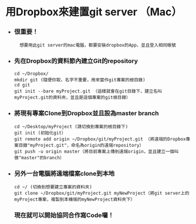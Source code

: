 # 用Dropbox來建置git server （Mac）

* ### 很重要！

  ```
    想要用此git server的mac電腦，都要安裝dropbox的App，並且登入相同帳號
  ```
* ### 先在Dropbox的資料節內建立Git的repository

  ```
  cd ~/Dropbox/
  mkdir git (隨便你取，名字不重要，用來當作git專案的根目錄)
  cd git
  git init --bare myProject.git （這樣就會在git目錄下，建立名叫myProject.git的資料夾，並且是這個專案的git根目錄）
  ```
* ### 將現有專案Clone到Dropbox並且設為master branch

  ```
  cd ~/Desktop/myProject (請切換到專案的根目錄下)
  git init (初始化git）
  git remote add origin ~/Dropbox/git/myProject.git （將遠端的Dropbox專案目錄"myProject.git"，命名為origin的遠端repository）
  git push -u origin master（將目前專案上傳到遠端origin，並且建立一個叫做"master"的branch）
  ```
* ### 另外一台電腦將遠端檔案clone到本地

  ```
  cd ~/ (切換到想要建立專案的資料夾)
  git clone ~/Dropbox/git/myProject.git myNewProject（將git server上的myProject專案，複製到本機端的myNewProject資料夾下）
  ```

  ### 現在就可以開始協同合作寫Code囉！



